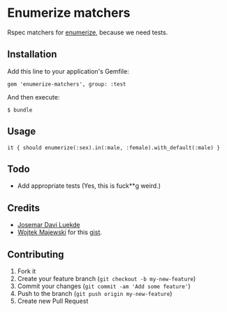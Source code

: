# Enumerize matchers

Rspec matchers for [enumerize](https://github.com/brainspec/enumerize), because we need tests.

## Installation

Add this line to your application's Gemfile:

    gem 'enumerize-matchers', group: :test

And then execute:

    $ bundle

## Usage

```
it { should enumerize(:sex).in(:male, :female).with_default(:male) }
```

## Todo
 
- Add appropriate tests (Yes, this is fuck**g weird.)

## Credits

- [Josemar Davi Luekde](http://github.com/josemarluedke)
- [Wojtek Majewski](http://github.com/jumski) for this [gist](https://gist.github.com/jumski/2318858).

## Contributing

1. Fork it
2. Create your feature branch (`git checkout -b my-new-feature`)
3. Commit your changes (`git commit -am 'Add some feature'`)
4. Push to the branch (`git push origin my-new-feature`)
5. Create new Pull Request
